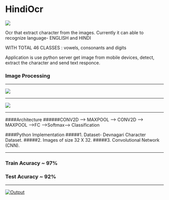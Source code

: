 # HindiOcr

![](https://img.shields.io/github/tag/pandao/editor.md.svg)

Ocr that extract character from the images.
Currently it can able to recognize language- ENGLISH and HINDI

WITH TOTAL 46 CLASSES : vowels, consonants and digits

Application is use python server get image from mobile devices, detect, extract the character and send text responce.

### Image Processing

------------

[![](https://s3.amazonaws.com/sportsseam-public-read/NFL/demo/Capture.PNG)](https://s3.amazonaws.com/sportsseam-public-read/NFL/demo/Capture.PNG)



------------


[![](https://s3.amazonaws.com/sportsseam-public-read/NFL/demo/bin.png)](https://s3.amazonaws.com/sportsseam-public-read/NFL/demo/bin.png)

------------

####Architecture
######CONV2D --> MAXPOOL --> CONV2D --> MAXPOOL -->FC -->Softmax--> Classification

####Python Implementation
#####1. Dataset- Devnagari Character Dataset.
#####2. Images of size 32 X 32.
#####3. Convolutional Network (CNN).

------------


### Train Acuracy ~ 97%
### Test Acuracy ~ 92%


------------

[![Output](https://s3.amazonaws.com/sportsseam-public-read/NFL/demo/wKx92kXT4e.gif "Output")](https://s3.amazonaws.com/sportsseam-public-read/NFL/demo/wKx92kXT4e.gif "Output")
